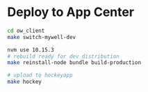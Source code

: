 # Deploy to App Center


```bash
cd ow_client
make switch-mywell-dev

nvm use 10.15.3
# rebuild ready for dev distribution
make reinstall-node bundle build-production

# upload to hockeyapp
make hockey


```